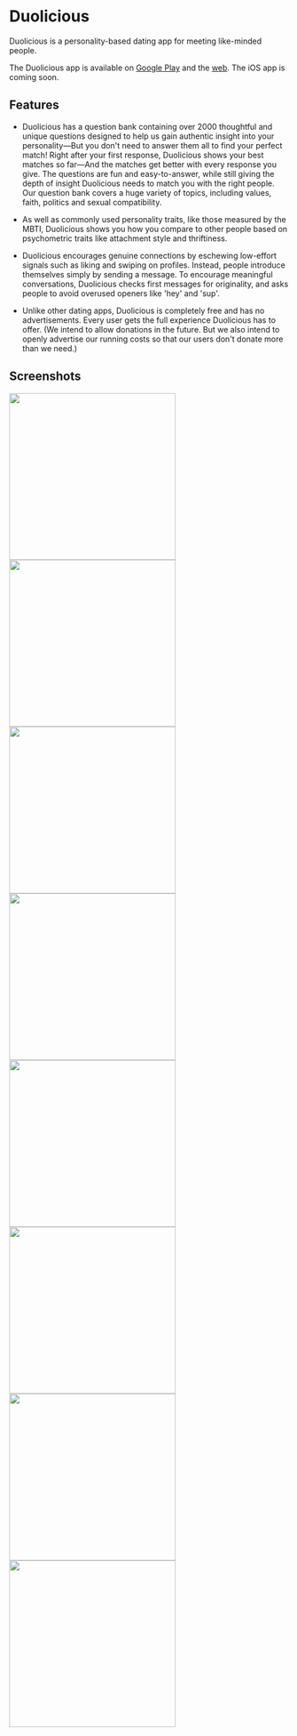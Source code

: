 # Duolicious

Duolicious is a personality-based dating app for meeting like-minded people.

The Duolicious app is available on [Google Play](https://play.google.com/store/apps/details?id=app.duolicious) and the [web](https://web.duolicious.app/). The iOS app is coming soon.

## Features

* Duolicious has a question bank containing over 2000 thoughtful and unique questions designed to help us gain authentic insight into your personality—But you don't need to answer them all to find your perfect match! Right after your first response, Duolicious shows your best matches so far—And the matches get better with every response you give. The questions are fun and easy-to-answer, while still giving the depth of insight Duolicious needs to match you with the right people. Our question bank covers a huge variety of topics, including values, faith, politics and sexual compatibility.

* As well as commonly used personality traits, like those measured by the MBTI, Duolicious shows you how you compare to other people based on psychometric traits like attachment style and thriftiness.

* Duolicious encourages genuine connections by eschewing low-effort signals such as liking and swiping on profiles. Instead, people introduce themselves simply by sending a message. To encourage meaningful conversations, Duolicious checks first messages for originality, and asks people to avoid overused openers like 'hey' and 'sup'.

* Unlike other dating apps, Duolicious is completely free and has no advertisements. Every user gets the full experience Duolicious has to offer. (We intend to allow donations in the future. But we also intend to openly advertise our running costs so that our users don't donate more than we need.)

## Screenshots

<img src="images/1.png" width="300">

<img src="images/2.png" width="300">

<img src="images/3.png" width="300">

<img src="images/4.png" width="300">

<img src="images/5.png" width="300">

<img src="images/6.png" width="300">

<img src="images/7.png" width="300">

<img src="images/8.png" width="300">
